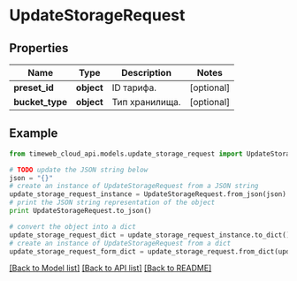 # UpdateStorageRequest


## Properties
Name | Type | Description | Notes
------------ | ------------- | ------------- | -------------
**preset_id** | **object** | ID тарифа. | [optional] 
**bucket_type** | **object** | Тип хранилища. | [optional] 

## Example

```python
from timeweb_cloud_api.models.update_storage_request import UpdateStorageRequest

# TODO update the JSON string below
json = "{}"
# create an instance of UpdateStorageRequest from a JSON string
update_storage_request_instance = UpdateStorageRequest.from_json(json)
# print the JSON string representation of the object
print UpdateStorageRequest.to_json()

# convert the object into a dict
update_storage_request_dict = update_storage_request_instance.to_dict()
# create an instance of UpdateStorageRequest from a dict
update_storage_request_form_dict = update_storage_request.from_dict(update_storage_request_dict)
```
[[Back to Model list]](../README.md#documentation-for-models) [[Back to API list]](../README.md#documentation-for-api-endpoints) [[Back to README]](../README.md)


